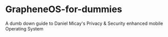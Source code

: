# GrapheneOS-for-dummies
A dumb down guide to Daniel Micay's Privacy &amp; Security enhanced mobile Operating System
